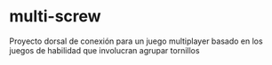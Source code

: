 # multi-screw
Proyecto dorsal de conexión para un juego multiplayer basado en los juegos de habilidad que involucran agrupar tornillos
